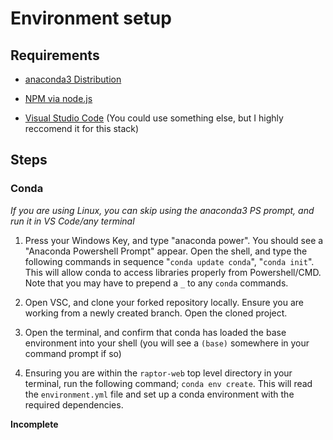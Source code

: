 # Environment setup

## Requirements

- [anaconda3 Distribution](https://www.anaconda.com/products/distribution)

- [NPM via node.js](https://nodejs.org/en/download/)

- [Visual Studio Code](https://code.visualstudio.com/) (You could use something else, but I highly reccomend it for this stack)

## Steps

### Conda

*If you are using Linux, you can skip using the anaconda3 PS prompt, and run it in VS Code/any terminal*

1) Press your Windows Key, and type "anaconda power". You should see a "Anaconda Powershell Prompt" appear. Open the shell, and type the following commands in sequence "`conda update conda`", "`conda init`". This will allow conda to access libraries properly from Powershell/CMD. Note that you may have to prepend a `_` to any `conda` commands.

2) Open VSC, and clone your forked repository locally. Ensure you are working from a newly created branch. Open the cloned project.

3) Open the terminal, and confirm that conda has loaded the base environment into your shell (you will see a `(base)` somewhere in your command prompt if so)

4) Ensuring you are within the `raptor-web` top level directory in your terminal, run the following command; `conda env create`. This will read the `environment.yml` file and set up a conda environment with the required dependencies.

**Incomplete**